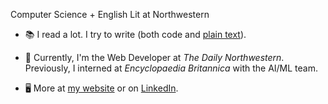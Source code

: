 Computer Science + English Lit at Northwestern

- 📚 I read a lot. I try to write (both code and [plain text](https://yongssh.github.io/writing)).

- 📰 Currently, I'm the Web Developer at _The Daily Northwestern_. Previously, I interned at _Encyclopaedia Britannica_ with the AI/ML team.

- 🖥️ More at [my website](https://yongssh.github.io) or on [LinkedIn](https://www.linkedin.com/in/yong-yuhuang/).
<!--
**yongssh/yongssh** is a ✨ _special_ ✨ repository because its `README.md` (this file) appears on your GitHub profile.

Here are some ideas to get you started:

- 🔭 I’m currently working on ...
- 🌱 I’m currently learning ...
- 👯 I’m looking to collaborate on ...
- 🤔 I’m looking for help with ...
- 💬 Ask me about ...
- 📫 How to reach me: ...
- 😄 Pronouns: ...
- ⚡ Fun fact: ...
-->
